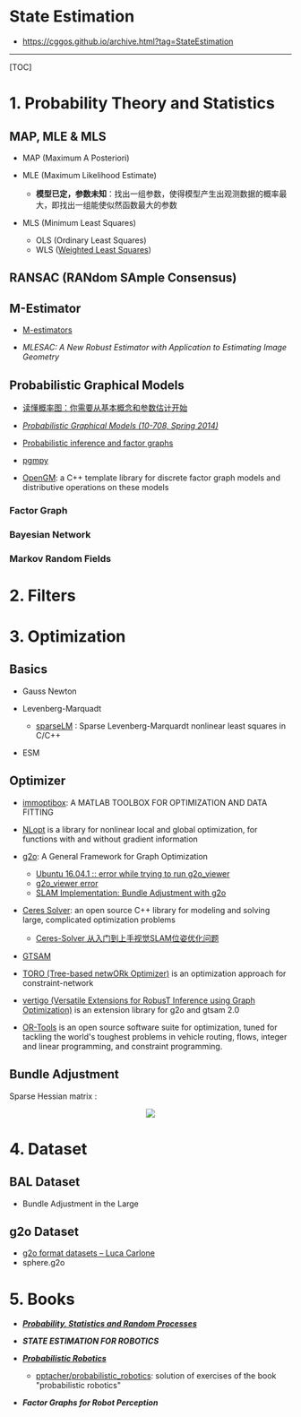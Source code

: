 # State Estimation

* https://cggos.github.io/archive.html?tag=StateEstimation

-----

[TOC]

# 1. Probability Theory and Statistics

## MAP, MLE & MLS

* MAP (Maximum A Posteriori)

* MLE (Maximum Likelihood Estimate)
  - **模型已定，参数未知**：找出一组参数，使得模型产生出观测数据的概率最大，即找出一组能使似然函数最大的参数

* MLS (Minimum Least Squares)
  - OLS (Ordinary Least Squares)
  - WLS ([Weighted Least Squares](https://www.itl.nist.gov/div898/handbook/pmd/section4/pmd432.htm))

## RANSAC (RANdom SAmple Consensus)

## M-Estimator

* [M-estimators](http://www.statisticalconsultants.co.nz/blog/m-estimators.html)

* *MLESAC: A New Robust Estimator with Application to Estimating Image Geometry*

## Probabilistic Graphical Models

* [读懂概率图：你需要从基本概念和参数估计开始](https://www.jiqizhixin.com/articles/2017-11-29-3)

* *[Probabilistic Graphical Models (10-708, Spring 2014)](http://www.cs.cmu.edu/~epxing/Class/10708-14/lecture.html)*

* [Probabilistic inference and factor graphs](http://deepdive.stanford.edu/inference)

* [pgmpy](http://pgmpy.org/)

* [OpenGM](http://hciweb2.iwr.uni-heidelberg.de/opengm/): a C++ template library for discrete factor graph models and distributive operations on these models

### Factor Graph

### Bayesian Network

### Markov Random Fields


# 2. Filters


# 3. Optimization

## Basics

* Gauss Newton

* Levenberg-Marquadt
  - [sparseLM](http://users.ics.forth.gr/~lourakis/sparseLM/) : Sparse Levenberg-Marquardt nonlinear least squares in C/C++

* ESM

## Optimizer

* [immoptibox](http://www2.imm.dtu.dk/projects/immoptibox/): A MATLAB TOOLBOX FOR OPTIMIZATION AND DATA FITTING

* [NLopt](https://nlopt.readthedocs.io) is a library for nonlinear local and global optimization, for functions with and without gradient information

* [g2o](https://openslam-org.github.io/g2o.html): A General Framework for Graph Optimization
  - [Ubuntu 16.04.1 :: error while trying to run g2o_viewer](https://github.com/RainerKuemmerle/g2o/issues/133#issuecomment-265894146)
  - [g2o_viewer error](https://github.com/rainerkuemmerle/g2o/issues/151#issuecomment-281599307)
  - [SLAM Implementation: Bundle Adjustment with g2o](https://fzheng.me/2016/03/15/g2o-demo/)

* [Ceres Solver](http://ceres-solver.org/): an open source C++ library for modeling and solving large, complicated optimization problems
  - [Ceres-Solver 从入门到上手视觉SLAM位姿优化问题](https://blog.csdn.net/u011178262/article/details/88774577)

* [GTSAM](https://gtsam.org/)

* [TORO (Tree-based netwORk Optimizer)](https://openslam-org.github.io/toro.html) is an optimization approach for constraint-network

* [vertigo (Versatile Extensions for RobusT Inference using Graph Optimization)](https://github.com/christiankerl/vertigo/tree/master/trunk) is an extension library for g2o and gtsam 2.0

* [OR-Tools](https://developers.google.com/optimization/) is an open source software suite for optimization, tuned for tackling the world's toughest problems in vehicle routing, flows, integer and linear programming, and constraint programming.


## Bundle Adjustment

Sparse Hessian matrix :

<p align="center">
  <img src="images/mat_H.png"/>
</p>


# 4. Dataset

##  BAL Dataset

* Bundle Adjustment in the Large

##  g2o Dataset

* [g2o format datasets – Luca Carlone](https://lucacarlone.mit.edu/datasets/)
* sphere.g2o


# 5. Books

* ***[Probability, Statistics and Random Processes](https://www.probabilitycourse.com/)***

* ***STATE ESTIMATION FOR ROBOTICS***

* ***[Probabilistic Robotics](http://www.probabilistic-robotics.org/)***
  - [pptacher/probabilistic_robotics](https://github.com/pptacher/probabilistic_robotics): solution of exercises of the book "probabilistic robotics"

* ***Factor Graphs for Robot Perception***
